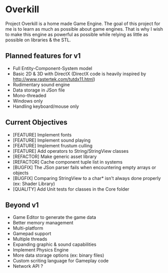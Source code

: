 # Overkill

Project Overkill is a home made Game Engine.
The goal of this project for me is to learn as much as possible about game engines.
That is why I wish to make this engine as powerful as possible while relying as little as possible on libraries & the STL.

Planned features for v1
-----------------------
* Full Entity-Component-System model
* Basic 2D & 3D with DirectX (DirectX code is heavily inspired by http://www.rastertek.com/tutdx11.html)
* Rudimentary sound engine
* Data storage in JSon file
* Mono-threaded
* Windows only
* Handling keyboard/mouse only

Current Objectives
------------------
* [FEATURE] Implement fonts
* [FEATURE] Implement sound playing
* [FEATURE] Implement frustum culling
* [FEATURE] Add operators to String/StringView classes
* [REFACTOR] Make generic asset library
* [REFACTOR] Cache component tuple list in systems
* [BUGFIX] The JSon parser fails when encountering empty arrays or objects
* [BUGFIX] Comparing StringView to a char* isn't always done properly (ex: Shader Library)
* [QUALITY] Add Unit tests for classes in the Core folder

Beyond v1
---------
* Game Editor to generate the game data
* Better memory management
* Multi-platform
* Gamepad support
* Multiple threads
* Expanding graphic & sound capabilities
* Implement Physics Engine
* More data storage options (ex: binary files)
* Custom scriting language for Gameplay code
* Network API ?
